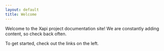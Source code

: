 ```yaml
---
layout: default
title: Welcome
---
```


Welcome to the Xapi project documentation site! We are constantly adding
content, so check back often.

To get started, check out the links on the left.
